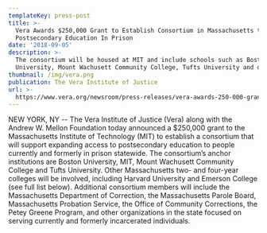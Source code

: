 ```yaml
---
templateKey: press-post
title: >-
  Vera Awards $250,000 Grant to Establish Consortium in Massachusetts to Support
  Postsecondary Education In Prison
date: '2018-09-05'
description: >-
  The consortium will be housed at MIT and include schools such as Boston
  University, Mount Wachusett Community College, Tufts University and others
thumbnail: /img/vera.png
publication: The Vera Institute of Justice
url: >-
  https://www.vera.org/newsroom/press-releases/vera-awards-250-000-grant-to-establish-consortium-in-massachusetts-to-support-postsecondary-education-in-prison
---
```

NEW YORK, NY -- The Vera Institute of Justice (Vera) along with the Andrew W. Mellon Foundation today announced a $250,000 grant to the Massachusetts Institute of Technology (MIT) to establish a consortium that will support expanding access to postsecondary education to people currently and formerly in prison statewide. The consortium’s anchor institutions are Boston University, MIT, Mount Wachusett Community College and Tufts University. Other Massachusetts two- and four-year colleges will be involved, including Harvard University and Emerson College (see full list below). Additional consortium members will include the Massachusetts Department of Correction, the Massachusetts Parole Board, Massachusetts Probation Service, the Office of Community Corrections, the Petey Greene Program, and other organizations in the state focused on serving currently and formerly incarcerated individuals.
